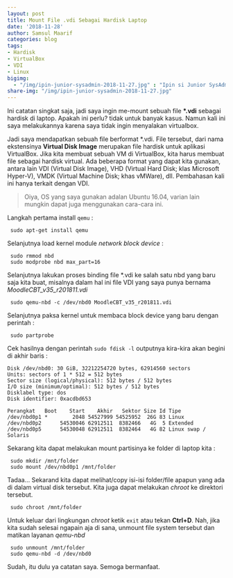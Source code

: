 ```yaml
---
layout: post
title: Mount File .vdi Sebagai Hardisk Laptop
date: '2018-11-28'
author: Samsul Maarif
categories: blog
tags:
- Hardisk
- VirtualBox
- VDI
- Linux
bigimg: 
  - "/img/ipin-junior-sysadmin-2018-11-27.jpg" : "Ipin si Junior SysAdmin, Kota Malang (2018)"
share-img: "/img/ipin-junior-sysadmin-2018-11-27.jpg"
---
```


Ini catatan singkat saja, jadi saya ingin me-mount sebuah file **\*.vdi** sebagai hardisk di laptop. Apakah ini perlu? tidak untuk banyak kasus. Namun kali ini saya melakukannya karena saya tidak ingin menyalakan virtualbox. 

Jadi saya mendapatkan sebuah file berformat \*.vdi. File tersebut, dari nama ekstensinya **Virtual Disk Image** merupakan file hardisk untuk aplikasi VirtualBox. Jika kita membuat sebuah VM di VirtualBox, kita harus membuat file sebagai hardisk virtual. Ada beberapa format yang dapat kita gunakan, antara lain VDI (Virtual Disk Image), VHD (Virtual Hard Disk; klas Microsoft Hyper-V), VMDK (Virtual Machine Disk; khas vMWare), dll. Pembahasan kali ini hanya terkait dengan VDI.

> Oiya, OS yang saya gunakan adalan Ubuntu 16.04, varian lain mungkin dapat juga menggunakan cara-cara ini.

Langkah pertama install `qemu` :

```
 sudo apt-get install qemu
```

Selanjutnya load kernel module *network block device* :

```
 sudo rmmod nbd
 sudo modprobe nbd max_part=16
```

Selanjutnya lakukan proses binding file \*.vdi ke salah satu nbd yang baru saja kita buat, misalnya dalam hal ini file VDI yang saya punya bernama *MoodleCBT_v35_r201811.vdi*

```
 sudo qemu-nbd -c /dev/nbd0 MoodleCBT_v35_r201811.vdi
```

Selanjutnya paksa kernel untuk membaca block device yang baru dengan perintah :

```
 sudo partprobe
```

Cek hasilnya dengan perintah `sudo fdisk -l` outputnya kira-kira akan begini di akhir baris :

```
Disk /dev/nbd0: 30 GiB, 32212254720 bytes, 62914560 sectors
Units: sectors of 1 * 512 = 512 bytes
Sector size (logical/physical): 512 bytes / 512 bytes
I/O size (minimum/optimal): 512 bytes / 512 bytes
Disklabel type: dos
Disk identifier: 0xacdbd653

Perangkat   Boot    Start    Akhir   Sektor Size Id Tipe
/dev/nbd0p1 *        2048 54527999 54525952  26G 83 Linux
/dev/nbd0p2      54530046 62912511  8382466   4G  5 Extended
/dev/nbd0p5      54530048 62912511  8382464   4G 82 Linux swap / Solaris

```


Sekarang kita dapat melakukan mount partisinya ke folder di laptop kita :

```
 sudo mkdir /mnt/folder
 sudo mount /dev/nbd0p1 /mnt/folder
```


Tadaa... Sekarand kita dapat melihat/copy isi-isi folder/file apapun yang ada di dalam virtual disk tersebut. Kita juga dapat melakukan *chroot* ke direktori tersebut. 

```
 sudo chroot /mnt/folder
```

Untuk keluar dari lingkungan *chroot* ketik `exit` atau tekan **Ctrl+D**. Nah, jika kita sudah selesai ngapain aja di sana, unmount file system tersebut dan matikan layanan *qemu-nbd* 


```
 sudo unmount /mnt/folder
 sudo qemu-nbd -d /dev/nbd0
```


Sudah, itu dulu ya catatan saya. Semoga bermanfaat.